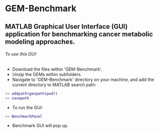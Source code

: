 # GEM-Benchmark
## **MATLAB Graphical User Interface (GUI) application for benchmarking cancer metabolic modeling approaches.**

###### To use this GUI:
- Download the files within 'GEM-Benchmark'.
- Unzip the GEMs within subfolders.
- Navigate to 'GEM-Benchmark' directory on your machine, and add the current directory to MATLAB search path:
```MATLAB
>> addpath(genpath(pwd))
>> savepath
```
- To run the GUI:
```MATLAB
>> BenchmarkPanel
```
- Benchmark GUI will pop up.

